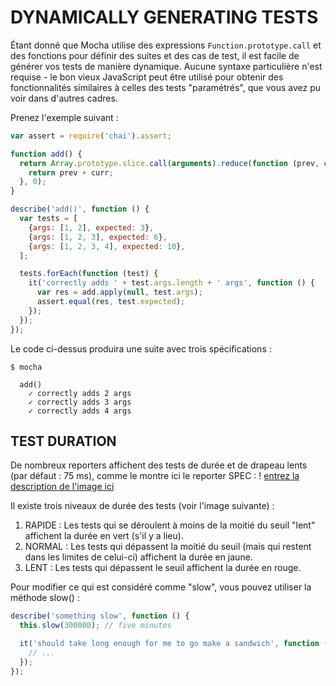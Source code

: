 # DYNAMICALLY GENERATING TESTS

Étant donné que Mocha utilise des expressions `Function.prototype.call` et des fonctions pour définir des suites et des cas de test, il est facile de générer vos tests de manière dynamique. Aucune syntaxe particulière n'est requise - le bon vieux JavaScript peut être utilisé pour obtenir des fonctionnalités similaires à celles des tests "paramétrés", que vous avez pu voir dans d'autres cadres.

Prenez l'exemple suivant :

``` js
var assert = require('chai').assert;

function add() {
  return Array.prototype.slice.call(arguments).reduce(function (prev, curr) {
    return prev + curr;
  }, 0);
}

describe('add()', function () {
  var tests = [
    {args: [1, 2], expected: 3},
    {args: [1, 2, 3], expected: 6},
    {args: [1, 2, 3, 4], expected: 10},
  ];

  tests.forEach(function (test) {
    it('correctly adds ' + test.args.length + ' args', function () {
      var res = add.apply(null, test.args);
      assert.equal(res, test.expected);
    });
  });
});
```

Le code ci-dessus produira une suite avec trois spécifications :

```
$ mocha

  add()
    ✓ correctly adds 2 args
    ✓ correctly adds 3 args
    ✓ correctly adds 4 args
```

## TEST DURATION

De nombreux reporters affichent des tests de durée et de drapeau lents (par défaut : 75 ms), comme le montre ici le reporter SPEC :
! [entrez la description de l'image ici](https://mochajs.org/static/reporter-spec-duration.resize920,9999-withoutEnlargement.317409f18f.png)


Il existe trois niveaux de durée des tests (voir l'image suivante) :

1. RAPIDE : Les tests qui se déroulent à moins de la moitié du seuil "lent" affichent la durée en vert (s'il y a lieu).
2. NORMAL : Les tests qui dépassent la moitié du seuil (mais qui restent dans les limites de celui-ci) affichent la durée en jaune.
3. LENT : Les tests qui dépassent le seuil affichent la durée en rouge.


Pour modifier ce qui est considéré comme "slow", vous pouvez utiliser la méthode slow() :

```js
describe('something slow', function () {
  this.slow(300000); // five minutes

  it('should take long enough for me to go make a sandwich', function () {
    // ...
  });
});
```

